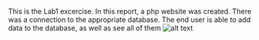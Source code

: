 This is the Lab1 excercise. In this report, a php website was created. There was a connection to the appropriate database. The end user is able to add data to the database, as well as see all of them
![alt text](https://github.com/GeorgeKlg/Lab1_php_website//blob/main/index.png?raw=true)
